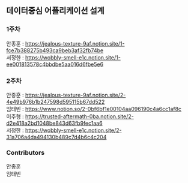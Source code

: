 ## 데이터중심 어플리케이션 설계

### 1주차
안종훈 : https://jealous-texture-9af.notion.site/1-fce7b388275b493ca9beb3af32fb74be <br/>
서정한 : https://wobbly-smell-e1c.notion.site/1-ee001813578c4bbdbe5aa016d6fbe5e6

### 2주차
안종훈 :  https://jealous-texture-9af.notion.site/2-4e49b976b1b247598d595115b67dd522 <br/>
임태빈 : https://www.notion.so/2-0bf6bf1e00104aa096190c4a6cc1af8c <br/>
이주형 : https://trusted-aftermath-0ba.notion.site/2-d2e418a2bd1048be843d63fb9fec1aa6 <br/>
서정한 : https://wobbly-smell-e1c.notion.site/2-31a706a4da494130b489c7d4b6c4c204

### Contributors
안종훈<br/>
임태빈
